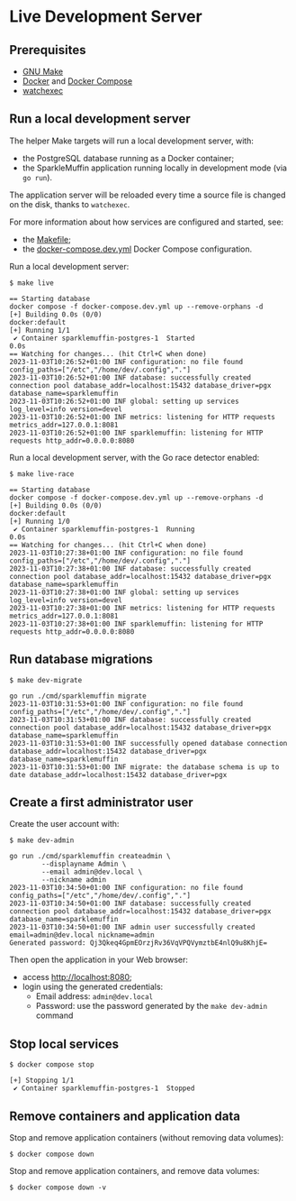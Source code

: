 # Live Development Server
## Prerequisites
- [GNU Make](https://www.gnu.org/software/make/)
- [Docker](https://docs.docker.com/) and [Docker Compose](https://docs.docker.com/compose/)
- [watchexec](https://github.com/watchexec/watchexec)

## Run a local development server
The helper Make targets will run a local development server, with:

- the PostgreSQL database running as a Docker container;
- the SparkleMuffin application running locally in development mode (via `go run`).

The application server will be reloaded every time a source file is changed on the disk,
thanks to `watchexec`.

For more information about how services are configured and started, see:

- the [Makefile](https://github.com/virtualtam/sparklemuffin/blob/main/Makefile);
- the [docker-compose.dev.yml](https://github.com/virtualtam/sparklemuffin/blob/main/docker-compose.dev.yml) Docker Compose configuration.

Run a local development server:

```shell
$ make live

== Starting database
docker compose -f docker-compose.dev.yml up --remove-orphans -d
[+] Building 0.0s (0/0)                                                                    docker:default
[+] Running 1/1
 ✔ Container sparklemuffin-postgres-1  Started                                                       0.0s
== Watching for changes... (hit Ctrl+C when done)
2023-11-03T10:26:52+01:00 INF configuration: no file found config_paths=["/etc","/home/dev/.config","."]
2023-11-03T10:26:52+01:00 INF database: successfully created connection pool database_addr=localhost:15432 database_driver=pgx database_name=sparklemuffin
2023-11-03T10:26:52+01:00 INF global: setting up services log_level=info version=devel
2023-11-03T10:26:52+01:00 INF metrics: listening for HTTP requests metrics_addr=127.0.0.1:8081
2023-11-03T10:26:52+01:00 INF sparklemuffin: listening for HTTP requests http_addr=0.0.0.0:8080
```

Run a local development server, with the Go race detector enabled:

```shell
$ make live-race

== Starting database
docker compose -f docker-compose.dev.yml up --remove-orphans -d
[+] Building 0.0s (0/0)                                                                                                                                                                               docker:default
[+] Running 1/0
 ✔ Container sparklemuffin-postgres-1  Running                                                                                                                                                                  0.0s
== Watching for changes... (hit Ctrl+C when done)
2023-11-03T10:27:38+01:00 INF configuration: no file found config_paths=["/etc","/home/dev/.config","."]
2023-11-03T10:27:38+01:00 INF database: successfully created connection pool database_addr=localhost:15432 database_driver=pgx database_name=sparklemuffin
2023-11-03T10:27:38+01:00 INF global: setting up services log_level=info version=devel
2023-11-03T10:27:38+01:00 INF metrics: listening for HTTP requests metrics_addr=127.0.0.1:8081
2023-11-03T10:27:38+01:00 INF sparklemuffin: listening for HTTP requests http_addr=0.0.0.0:8080
```

## Run database migrations
```shell
$ make dev-migrate

go run ./cmd/sparklemuffin migrate
2023-11-03T10:31:53+01:00 INF configuration: no file found config_paths=["/etc","/home/dev/.config","."]
2023-11-03T10:31:53+01:00 INF database: successfully created connection pool database_addr=localhost:15432 database_driver=pgx database_name=sparklemuffin
2023-11-03T10:31:53+01:00 INF successfully opened database connection database_addr=localhost:15432 database_driver=pgx database_name=sparklemuffin
2023-11-03T10:31:53+01:00 INF migrate: the database schema is up to date database_addr=localhost:15432 database_driver=pgx
```

## Create a first administrator user
Create the user account with:

```shell
$ make dev-admin

go run ./cmd/sparklemuffin createadmin \
        --displayname Admin \
        --email admin@dev.local \
        --nickname admin
2023-11-03T10:34:50+01:00 INF configuration: no file found config_paths=["/etc","/home/dev/.config","."]
2023-11-03T10:34:50+01:00 INF database: successfully created connection pool database_addr=localhost:15432 database_driver=pgx database_name=sparklemuffin
2023-11-03T10:34:50+01:00 INF admin user successfully created email=admin@dev.local nickname=admin
Generated password: Qj3Qkeq4GpmEOrzjRv36VqVPQVymztbE4nlQ9u8KhjE=
```

Then open the application in your Web browser:

- access [http://localhost:8080](http://localhost:8080/);
- login using the generated credentials:
    - Email address: `admin@dev.local`
    - Password: use the password generated by the `make dev-admin` command


## Stop local services
```shell
$ docker compose stop

[+] Stopping 1/1
 ✔ Container sparklemuffin-postgres-1  Stopped
```

## Remove containers and application data
Stop and remove application containers (without removing data volumes):

```shell
$ docker compose down
```

Stop and remove application containers, and remove data volumes:

```shell
$ docker compose down -v
```
